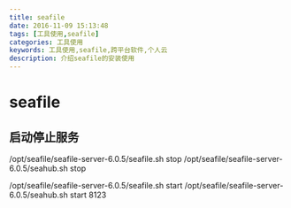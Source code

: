 ```yaml
---
title: seafile
date: 2016-11-09 15:13:48
tags: [工具使用,seafile]
categories: 工具使用
keywords: 工具使用,seafile,跨平台软件,个人云
description: 介绍seafile的安装使用
---
```

# seafile #
## 启动停止服务 ##

/opt/seafile/seafile-server-6.0.5/seafile.sh stop
/opt/seafile/seafile-server-6.0.5/seahub.sh stop

/opt/seafile/seafile-server-6.0.5/seafile.sh start
/opt/seafile/seafile-server-6.0.5/seahub.sh start 8123

